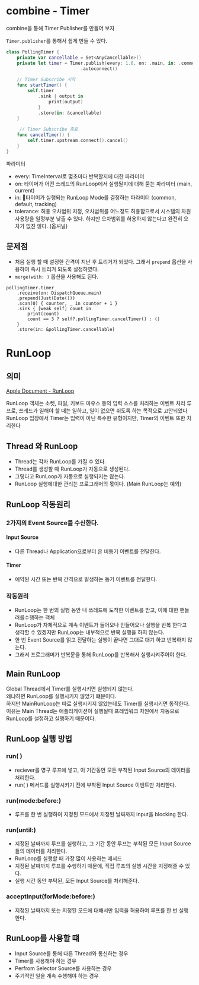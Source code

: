 # combine - Timer

combine을 통해 Timer Publisher를 만들어 보자

`Timer.publisher`를 통해서 쉽게 만들 수 있다.

```swift
class PollingTimer {
    private var cancellable = Set<AnyCancellable>()
    private let timer = Timer.publish(every: 1.0, on: .main, in: .common)
                            .autoconnect()
    
    // Timer Subscribe 시작
    func startTimer() {
        self.timer
            .sink { output in
                print(output)
            }
            .store(in: &cancellable)
    }
    
     // Timer Subscribe 종료
    func cancelTimer() {
        self.timer.upstream.connect().cancel()
    }
}
```

파라미터   
- every: TimeInterval로 몇초마다 반복할지에 대한 파라미터  
- on: 타이머가 어떤 쓰레드의 RunLoop에서 실행될지에 대해 묻는 파라미터  (main, current)  
- in: 타이머가 실행되는 RunLoop Mode를 결정하는 파라미터 (common, default, tracking)  
- tolerance: 허용 오차범위 지정, 오차범위를 어느정도 허용함으로서 시스템의 자원 사용량을 일정부분 낮출 수 있다. 하지만 오차범위를 허용하지 않는다고 완전히 오차가 없진 않다. (옵셔널)

## 문제점
- 처음 실행 할 때 설정한 간격이 지난 후 트리거가 되었다. 그래서 `prepend` 옵션을 사용하여 즉시 트리거 되도록 설정하였다.
- `merge(with: )` 옵션을 사용해도 된다.

```swfit
pollingTimer.timer
    .receive(on: DispatchQueue.main)
    .prepend(Just(Date()))
    .scan(0) { counter, _ in counter + 1 }
    .sink { [weak self] count in
        print(count)
        count == 3 ? self?.pollingTimer.cancelTimer() : ()
    }
    .store(in: &pollingTimer.cancellable)
```

# RunLoop

## 의미

[Apple Document - RunLoop](https://developer.apple.com/library/archive/documentation/Cocoa/Conceptual/Multithreading/RunLoopManagement/RunLoopManagement.html)

RunLoop 객체는 소켓, 파일, 키보드 마우스 등의 입력 소스를 처리하는 이벤트 처리 루프로,
쓰레드가 일해야 할 때는 일하고, 일이 없으면 쉬도록 하는 목적으로 고안되었다
RunLoop 입장에서 Timer는 입력이 아닌 특수한 유형이지만, Timer의 이벤트 또한 처리한다



## Thread 와 RunLoop

- Thread는 각자 RunLoop를 가질 수 있다.
- Thread를 생성할 때 RunLoop가 자동으로 생성된다.
- 그렇다고 RunLoop가 자동으로 실행되지는 않는다.
- RunLoop 실행에대한 관리는 프로그래머의 몫이다. (Main RunLoop는 예외)



## RunLoop 작동원리

### 2가지의 Event Source를 수신한다.
#### Input Source
- 다른 Thread나 Application으로부터 온 비동기 이벤트를 전달한다.

#### Timer
- 예약된 시간 또는 반복 간격으로 발생하는 동기 이벤트를 전달한다.

### 작동원리
- RunLoop는 한 번의 실행 동안 내 쓰레드에 도착한 이벤트를 받고, 이에 대한 핸들러를수행하는 객체
- RunLoop가 자체적으로 계속 이벤트가 들어오나 안들어오나 실행을 반복 한다고 생각할 수 있겠지만 RunLoop는 내부적으로 반복 실행을 하지 않는다.
- 한 번 Event Source를 읽고 전달하는 실행이 끝나면 그대로 대기 하고 반복하지 않는다.
- 그래서 프로그래머가 반복문을 통해 RunLoop를 반복해서 실행시켜주어야 한다.


## Main RunLoop

Global Thread에서 Timer를 실행시키면 실행되지 않는다.   
왜냐하면 RunLoop를 실행시키지 않았기 떄문이다.    
하지만 MainRunLoop는 따로 실행시키지 않았는데도 Timer를 실행시키면 동작한다.   
이유는 Main Thread는 애플리케이션이 실행될때 프레임워크 차원에서 자동으로 RunLoop를 설정하고 실행하기 때문이다.  


## RunLoop 실행 방법

### run( )
- reciever를 영구 루프에 넣고, 이 기간동안 모든 부착된 Input Source의 데이터를 처리한다.
- run( ) 메서드를 실행시키기 전에 부착된 Input Source 이벤트만 처리한다.

### run(mode:before:)
- 루프를 한 번 실행하여 지정된 모드에서 지정된 날짜까지 input을 blocking 한다.


### run(until:)
- 지정된 날짜까지 루프를 실행하고, 그 기간 동안 루프는 부착된 모든 Input Source들의 데이터를 처리한다.
- RunLoop를 실행할 때 가장 많이 사용하는 메서드
- 지정된 날짜까지 루프를 수행하기 때문에, 직접 루프의 실행 시간을 지정해줄 수 있다.
- 실행 시간 동안 부탁된, 모든 Input Source를 처리해준다.


### acceptInput(forMode:before:)
- 지정된 날짜까지 또는 지정된 모드에 대해서만 입력을 허용하여 루프를 한 번 실행한다.


## RunLoop를 사용할 떄
- Input Source를 통해 다른 Thread와 통신하는 경우
- Timer를 사용해야 하는 경우
- Perfrom Selector Source를 사용하는 경우
- 주기적인 일을 계속 수행해야 하는 경우





